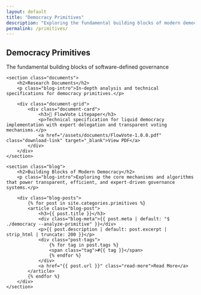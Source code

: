 ```yaml
---
layout: default
title: "Democracy Primitives"
description: "Exploring the fundamental building blocks of modern democratic systems"
permalink: /primitives/
---
```


<main class="container">
    <section class="hero">
        <h1>Democracy Primitives</h1>
        <p>The fundamental building blocks of software-defined governance</p>
    </section>

    <section class="documents">
        <h2>Research Documents</h2>
        <p class="blog-intro">In-depth analysis and technical specifications for democracy primitives.</p>
        
        <div class="document-grid">
            <div class="document-card">
                <h3>📄 FlowVote Litepaper</h3>
                <p>Technical specification for liquid democracy implementation with expert delegation and transparent voting mechanisms.</p>
                <a href="/assets/documents/FlowVote-1.0.0.pdf" class="download-link" target="_blank">View PDF</a>
            </div>
        </div>
    </section>

    <section class="blog">
        <h2>Building Blocks of Modern Democracy</h2>
        <p class="blog-intro">Exploring the core mechanisms and algorithms that power transparent, efficient, and expert-driven governance systems.</p>
        
        <div class="blog-posts">
            {% for post in site.categories.primitives %}
            <article class="blog-post">
                <h3>{{ post.title }}</h3>
                <div class="blog-meta">{{ post.meta | default: "$ ./democracy --analyze-primitive" }}</div>
                <p>{{ post.description | default: post.excerpt | strip_html | truncate: 200 }}</p>
                <div class="post-tags">
                    {% for tag in post.tags %}
                    <span class="tag">#{{ tag }}</span>
                    {% endfor %}
                </div>
                <a href="{{ post.url }}" class="read-more">Read More</a>
            </article>
            {% endfor %}
        </div>
    </section>
</main>

<style>
.tag {
    display: inline-block;
    background: rgba(0, 204, 51, 0.2);
    color: #00cc33;
    padding: 0.2rem 0.5rem;
    border-radius: 4px;
    font-size: 0.8rem;
    margin-right: 0.5rem;
    margin-top: 0.5rem;
}

.post-tags {
    margin-top: 1rem;
}

.documents {
    margin-bottom: 4rem;
}

.document-grid {
    display: grid;
    grid-template-columns: repeat(auto-fit, minmax(300px, 1fr));
    gap: 2rem;
    margin-top: 2rem;
}

.document-card {
    background: rgba(0, 20, 0, 0.3);
    border: 1px solid #00cc33;
    border-radius: 8px;
    padding: 2rem;
    transition: all 0.3s ease;
}

.document-card:hover {
    background: rgba(0, 20, 0, 0.5);
    border-color: #00ff41;
    transform: translateY(-2px);
}

.document-card h3 {
    color: #00ff41;
    margin-bottom: 1rem;
    font-size: 1.2rem;
}

.document-card p {
    color: #cccccc;
    margin-bottom: 1.5rem;
    line-height: 1.6;
}

.download-link {
    display: inline-block;
    background: #00cc33;
    color: #000000;
    padding: 0.75rem 1.5rem;
    text-decoration: none;
    border-radius: 4px;
    font-weight: 500;
    transition: all 0.3s ease;
}

.download-link:hover {
    background: #00ff41;
    transform: translateY(-1px);
}

.download-link::before {
    content: '👁 ';
    margin-right: 0.5rem;
}
</style>
